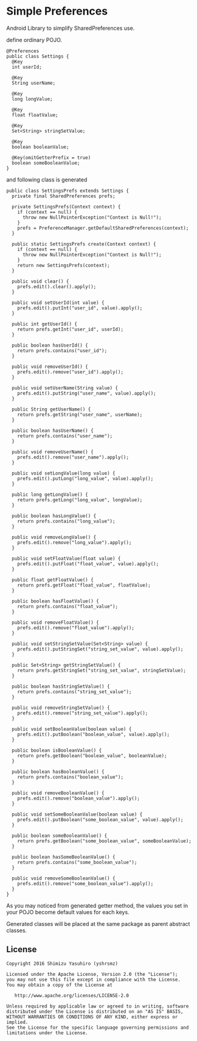 Simple Preferences
===

Android Library to simplify SharedPreferences use.


define ordinary POJO.

```
@Preferences
public class Settings {
  @Key
  int userId;

  @Key
  String userName;

  @Key
  long longValue;

  @Key
  float floatValue;

  @Key
  Set<String> stringSetValue;

  @Key
  boolean booleanValue;

  @Key(omitGetterPrefix = true)
  boolean someBooleanValue;
}
```


and following class is generated

```
public class SettingsPrefs extends Settings {
  private final SharedPreferences prefs;

  private SettingsPrefs(Context context) {
    if (context == null) {
      throw new NullPointerException("Context is Null!");
    }
    prefs = PreferenceManager.getDefaultSharedPreferences(context);
  }

  public static SettingsPrefs create(Context context) {
    if (context == null) {
      throw new NullPointerException("Context is Null!");
    }
    return new SettingsPrefs(context);
  }

  public void clear() {
    prefs.edit().clear().apply();
  }

  public void setUserId(int value) {
    prefs.edit().putInt("user_id", value).apply();
  }

  public int getUserId() {
    return prefs.getInt("user_id", userId);
  }

  public boolean hasUserId() {
    return prefs.contains("user_id");
  }

  public void removeUserId() {
    prefs.edit().remove("user_id").apply();
  }

  public void setUserName(String value) {
    prefs.edit().putString("user_name", value).apply();
  }

  public String getUserName() {
    return prefs.getString("user_name", userName);
  }

  public boolean hasUserName() {
    return prefs.contains("user_name");
  }

  public void removeUserName() {
    prefs.edit().remove("user_name").apply();
  }

  public void setLongValue(long value) {
    prefs.edit().putLong("long_value", value).apply();
  }

  public long getLongValue() {
    return prefs.getLong("long_value", longValue);
  }

  public boolean hasLongValue() {
    return prefs.contains("long_value");
  }

  public void removeLongValue() {
    prefs.edit().remove("long_value").apply();
  }

  public void setFloatValue(float value) {
    prefs.edit().putFloat("float_value", value).apply();
  }

  public float getFloatValue() {
    return prefs.getFloat("float_value", floatValue);
  }

  public boolean hasFloatValue() {
    return prefs.contains("float_value");
  }

  public void removeFloatValue() {
    prefs.edit().remove("float_value").apply();
  }

  public void setStringSetValue(Set<String> value) {
    prefs.edit().putStringSet("string_set_value", value).apply();
  }

  public Set<String> getStringSetValue() {
    return prefs.getStringSet("string_set_value", stringSetValue);
  }

  public boolean hasStringSetValue() {
    return prefs.contains("string_set_value");
  }

  public void removeStringSetValue() {
    prefs.edit().remove("string_set_value").apply();
  }

  public void setBooleanValue(boolean value) {
    prefs.edit().putBoolean("boolean_value", value).apply();
  }

  public boolean isBooleanValue() {
    return prefs.getBoolean("boolean_value", booleanValue);
  }

  public boolean hasBooleanValue() {
    return prefs.contains("boolean_value");
  }

  public void removeBooleanValue() {
    prefs.edit().remove("boolean_value").apply();
  }

  public void setSomeBooleanValue(boolean value) {
    prefs.edit().putBoolean("some_boolean_value", value).apply();
  }

  public boolean someBooleanValue() {
    return prefs.getBoolean("some_boolean_value", someBooleanValue);
  }

  public boolean hasSomeBooleanValue() {
    return prefs.contains("some_boolean_value");
  }

  public void removeSomeBooleanValue() {
    prefs.edit().remove("some_boolean_value").apply();
  }
}
```

As you may noticed from generated getter method, the values you set in your POJO become default values for each keys.

Generated classes will be placed at the same package as parent abstract classes.


License
-------

    Copyright 2016 Shimizu Yasuhiro (yshrsmz)

    Licensed under the Apache License, Version 2.0 (the "License");
    you may not use this file except in compliance with the License.
    You may obtain a copy of the License at

       http://www.apache.org/licenses/LICENSE-2.0

    Unless required by applicable law or agreed to in writing, software
    distributed under the License is distributed on an "AS IS" BASIS,
    WITHOUT WARRANTIES OR CONDITIONS OF ANY KIND, either express or implied.
    See the License for the specific language governing permissions and
    limitations under the License.